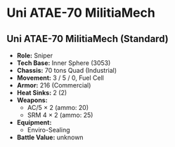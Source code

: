 # Uni ATAE-70 MilitiaMech
## Uni ATAE-70 MilitiaMech (Standard)
- **Role:** Sniper
- **Tech Base:** Inner Sphere (3053)
- **Chassis:** 70 tons Quad (Industrial)
- **Movement:** 3 / 5 / 0, Fuel Cell
- **Armor:** 216 (Commercial)
- **Heat Sinks:** 2 (2)
- **Weapons:**
  - AC/5 × 2 (ammo: 20)
  - SRM 4 × 2 (ammo: 25)
- **Equipment:**
  - Enviro-Sealing
- **Battle Value:** unknown

